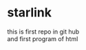 # starlink
<html>
  <head>
    <title>this is first Repo</title>
    <body>this is first repo in git hub<br>
     and first program of html    
    </body><br>
      </head>
</html>
